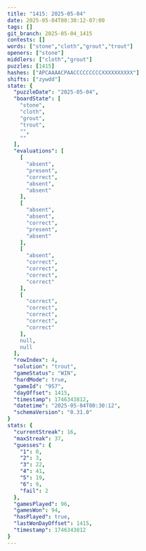 ```yaml
---
title: "1415: 2025-05-04"
date: 2025-05-04T00:30:12-07:00
tags: []
git_branch: 2025-05-04_1415
contests: []
words: ["stone","cloth","grout","trout"]
openers: ["stone"]
middlers: ["cloth","grout"]
puzzles: [1415]
hashes: ["APCAAAACPAACCCCCCCCCXXXXXXXXXX"]
shifts: ["zywdd"]
state: {
  "puzzleDate": "2025-05-04",
  "boardState": [
    "stone",
    "cloth",
    "grout",
    "trout",
    "",
    ""
  ],
  "evaluations": [
    [
      "absent",
      "present",
      "correct",
      "absent",
      "absent"
    ],
    [
      "absent",
      "absent",
      "correct",
      "present",
      "absent"
    ],
    [
      "absent",
      "correct",
      "correct",
      "correct",
      "correct"
    ],
    [
      "correct",
      "correct",
      "correct",
      "correct",
      "correct"
    ],
    null,
    null
  ],
  "rowIndex": 4,
  "solution": "trout",
  "gameStatus": "WIN",
  "hardMode": true,
  "gameId": "957",
  "dayOffset": 1415,
  "timestamp": 1746343812,
  "datetime": "2025-05-04T00:30:12",
  "schemaVersion": "0.31.0"
}
stats: {
  "currentStreak": 16,
  "maxStreak": 37,
  "guesses": {
    "1": 0,
    "2": 3,
    "3": 22,
    "4": 41,
    "5": 19,
    "6": 9,
    "fail": 2
  },
  "gamesPlayed": 96,
  "gamesWon": 94,
  "hasPlayed": true,
  "lastWonDayOffset": 1415,
  "timestamp": 1746343812
}
---
```

<!-- more -->
